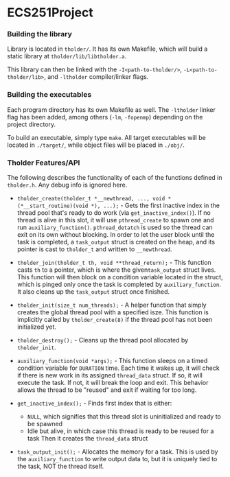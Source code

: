 # ECS251Project

### Building the library

Library is located in `tholder/`. It has its own Makefile, which will build a static library at `tholder/lib/libtholder.a`.

This library can then be linked with the `-I<path-to-tholder/>`, `-L<path-to-tholder/lib>`, and `-ltholder` compiler/linker flags.

### Building the executables

Each program directory has its own Makefile as well. The `-ltholder` linker flag has been added, among others (`-lm`, `-fopenmp`) depending on the project directory.

To build an executable, simply type `make`. All target executables will be located in `./target/`, while object files will be placed in `./obj/`.

### Tholder Features/API

The following describes the functionality of each of the functions defined in `tholder.h`. Any debug info is ignored here.

- `tholder_create(tholder_t *__newthread, ..., void *(*__start_routine)(void *), ...);` - Gets the first inactive index in the thread pool that's ready to do work (via `get_inactive_index()`). If no thread is alive in this slot, it will use `pthread_create` to spawn one and run `auxiliary_function()`. `pthread_detatch` is used so the thread can exit on its own without blocking. In order to let the user block until the task is completed, a `task_output` struct is created on the heap, and its pointer is cast to `tholder_t` and written to `__newthread`.

- `tholder_join(tholder_t th, void **thread_return);` - This function casts `th` to a pointer, which is where the given`task_output` struct lives. This function will then block on a condition variable located in the struct, which is pinged only once the task is completed by `auxiliary_function`. It also cleans up the `task_output` struct once finished. 

- `tholder_init(size_t num_threads);` - A helper function that simply creates the global thread pool with a specified isze. This function is implicitly called by `tholder_create(8)` if the thread pool has not been initialized yet. 

- `tholder_destroy();` - Cleans up the thread pool allocated by `tholder_init`.

- `auxiliary_function(void *args);` - This function sleeps on a timed condition variable for `DURATION` time. Each time it wakes up, it will check if there is new work in its assigned `thread_data` struct. If so, it will execute the task. If not, it will break the loop and exit. This behavior allows the thread to be "reused" and exit if waiting for too long.

- `get_inactive_index();` - Finds first index that is either: 
    - `NULL`, which signifies that this thread slot is uninitialized and ready to be spawned
    - Idle but alive, in which case this thread is ready to be reused for a task
    Then it creates the `thread_data` struct 

- `task_output_init();` - Allocates the memory for a task. This is used by the `auxiliary_function` to write output data to, but it is uniquely tied to the task, NOT the thread itself. 
